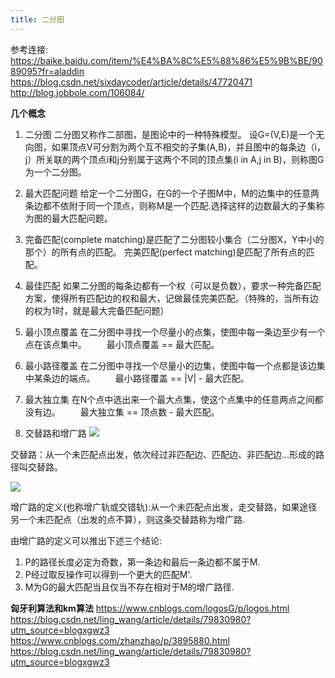```yaml
---
title: 二分图
---
```

参考连接:
https://baike.baidu.com/item/%E4%BA%8C%E5%88%86%E5%9B%BE/9089095?fr=aladdin
https://blog.csdn.net/sixdaycoder/article/details/47720471
http://blog.jobbole.com/106084/

**几个概念**

1. 二分图
二分图又称作二部图，是图论中的一种特殊模型。 设G=(V,E)是一个无向图，如果顶点V可分割为两个互不相交的子集(A,B)，并且图中的每条边（i，j）所关联的两个顶点i和j分别属于这两个不同的顶点集(i in A,j in B)，则称图G为一个二分图。

2. 最大匹配问题
给定一个二分图G，在G的一个子图M中，M的边集中的任意两条边都不依附于同一个顶点，则称M是一个匹配.选择这样的边数最大的子集称为图的最大匹配问题。

3. 完备匹配(complete matching)是匹配了二分图较小集合（二分图X，Y中小的那个）的所有点的匹配。
   完美匹配(perfect matching)是匹配了所有点的匹配。

4. 最佳匹配
如果二分图的每条边都有一个权（可以是负数），要求一种完备匹配方案，使得所有匹配边的权和最大，记做最佳完美匹配。（特殊的，当所有边的权为1时，就是最大完备匹配问题）

5. 最小顶点覆盖
在二分图中寻找一个尽量小的点集，使图中每一条边至少有一个点在该点集中。
　　最小顶点覆盖 == 最大匹配。

6. 最小路径覆盖
在二分图中寻找一个尽量小的边集，使图中每一个点都是该边集中某条边的端点。
　　最小路径覆盖 == |V| - 最大匹配。

7. 最大独立集
在N个点中选出来一个最大点集，使这个点集中的任意两点之间都没有边。
　　最大独立集 == 顶点数 - 最大匹配。

8. 交替路和增广路
![](http://ww2.sinaimg.cn/large/7cc829d3gw1f89lnzbetkj204j04u74f.jpg)

交替路：从一个未匹配点出发，依次经过非匹配边、匹配边、非匹配边…形成的路径叫交替路。

![](http://ww2.sinaimg.cn/mw690/7cc829d3gw1f89lo04o2wj207y01y3yi.jpg)

增广路的定义(也称增广轨或交错轨):从一个未匹配点出发，走交替路，如果途径另一个未匹配点（出发的点不算），则这条交替路称为增广路.

由增广路的定义可以推出下述三个结论:
1) P的路径长度必定为奇数，第一条边和最后一条边都不属于M.
2) P经过取反操作可以得到一个更大的匹配M'.
3) M为G的最大匹配当且仅当不存在相对于M的增广路径.

**匈牙利算法和km算法**
https://www.cnblogs.com/logosG/p/logos.html
https://blog.csdn.net/ling_wang/article/details/79830980?utm_source=blogxgwz3
https://www.cnblogs.com/zhanzhao/p/3895880.html
https://blog.csdn.net/ling_wang/article/details/79830980?utm_source=blogxgwz3
